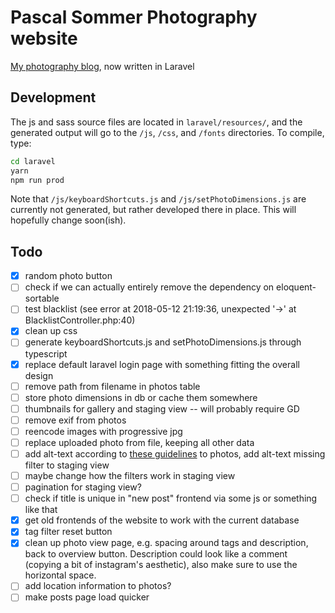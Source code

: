 # Pascal Sommer Photography website

[My photography blog](https://photography.pascalsommer.ch), now written in Laravel

## Development

The js and sass source files are located in `laravel/resources/`, and the generated output will go to the `/js`, `/css`, and `/fonts` directories. To compile, type:

```bash
cd laravel
yarn
npm run prod
```

Note that `/js/keyboardShortcuts.js` and `/js/setPhotoDimensions.js` are currently not generated, but rather developed there in place. This will hopefully change soon(ish).

## Todo
- [x] random photo button
- [ ] check if we can actually entirely remove the dependency on eloquent-sortable
- [ ] test blacklist (see error at 2018-05-12 21:19:36, unexpected '->' at BlacklistController.php:40)
- [x] clean up css
- [ ] generate keyboardShortcuts.js and setPhotoDimensions.js through typescript
- [x] replace default laravel login page with something fitting the overall design
- [ ] remove path from filename in photos table
- [ ] store photo dimensions in db or cache them somewhere
- [ ] thumbnails for gallery and staging view -- will probably require GD
- [ ] remove exif from photos
- [ ] reencode images with progressive jpg
- [ ] replace uploaded photo from file, keeping all other data
- [ ] add alt-text according to [these guidelines](https://axesslab.com/alt-texts/) to photos, add alt-text missing filter to staging view
- [ ] maybe change how the filters work in staging view
- [ ] pagination for staging view?
- [ ] check if title is unique in "new post" frontend via some js or something like that
- [x] get old frontends of the website to work with the current database
- [x] tag filter reset button
- [x] clean up photo view page, e.g. spacing around tags and description, back to overview button. Description could look like a comment (copying a bit of instagram's aesthetic), also make sure to use the horizontal space.
- [ ] add location information to photos?
- [ ] make posts page load quicker
